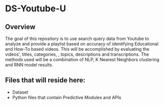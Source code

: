 # DS-Youtube-U

## Overview
The goal of this repository is to use search query data from Youtube to analyze and provide a playlist based on accuracy of identifying Educational and How-To based videos. This will be accomplished by evaluating the videos', titles, categories, , topics, descriptions and transcriptions. The methods used will be a combination of NLP, K Nearest Neighbors clustering and RNN model results. 

## Files that will reside here:
- Dataset
- Python files that contain Predictive Modules and APIs
